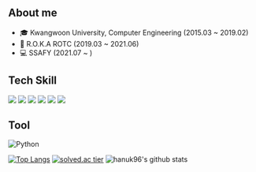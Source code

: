 ## About me 
 
- 🎓 Kwangwoon University, Computer Engineering (2015.03 ~ 2019.02)
-  🔫 R.O.K.A ROTC (2019.03 ~ 2021.06)    
-  💻 SSAFY (2021.07 ~ )  
## Tech Skill
<img src="https://img.shields.io/badge/Java-007396?style=flat-square&logo=Java&logoColor=white"></a>
<img src="https://img.shields.io/badge/SpringBoot-6DB33F?style=flat-square&logo=Spring&logoColor=white"></a>
<img src="https://img.shields.io/badge/Python-3766AB?style=flat-square&logo=Python&logoColor=white"></a>
<img src="https://img.shields.io/badge/JavaScript-F7DF1E?style=flat-square&logo=JavaScript&logoColor=white"></a>
<img src="https://img.shields.io/badge/MySQL-4479A1?style=flat-square&logo=MySQL&logoColor=white"></a>
<img src="https://img.shields.io/badge/Vue.js-4FC08D?style=flat-square&logo=Vue.js&logoColor=white"></a>

## Tool
<img alt="Python" src ="https://img.shields.io/badge/기술명-원하는색상코드.svg?&style=for-the-badge&logo=로고명&logoColor=로고색상"/>

[![Top Langs](https://github-readme-stats.vercel.app/api/top-langs/?username=hanuk96&layout=compact)](https://github.com/anuraghazra/github-readme-stats)
[![solved.ac tier](http://mazassumnida.wtf/api/v2/generate_badge?boj=gi7182)](https://solved.ac/gi7182)
![hanuk96's github stats](https://github-readme-stats.vercel.app/api?username=hanuk96&show_icons=true&theme=dark)


